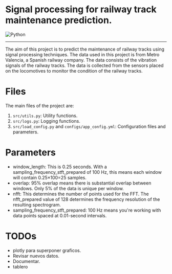<!-- pandoc README.md -s -o README.docx -->

# Signal processing for railway track maintenance prediction.

![Python](https://img.shields.io/badge/python-3670A0?style=for-the-badge&logo=python&logoColor=ffdd54)

<hr>

The aim of this project is to predict the maintenance of railway tracks using signal processing techniques. The data used in this project is from Metro Valencia, a Spanish railway company. The data consists of the vibration signals of the railway tracks. The data is collected from the sensors placed on the locomotives to monitor the condition of the railway tracks.

# Files

The main files of the project are:

1. `src/utils.py`: Utility functions.
2. `src/logs.py`: Logging functions.
3. `src/load_config.py` and `configs/app_config.yml`: Configuration files and parameters.

# Parameters

- window_length: This is 0.25 seconds. With a sampling_frequency_stft_prepared of 100 Hz, this means each window will contain 0.25×100=25 samples.
- overlap: 95% overlap means there is substantial overlap between windows. Only 5% of the data is unique per window.
- nfft: This determines the number of points used for the FFT. The nfft_prepared value of 128 determines the frequency resolution of the resulting spectrogram.
- sampling_frequency_stft_prepared: 100 Hz means you're working with data points spaced at 0.01-second intervals.

# TODOs

<!-- - Revisar modelo kmeans con 5%. -->
<!-- - Pasar threshold a parametros -->
<!-- - Agregar distancia en csvs (kilometer_ref_fixed_km). -->

- plotly para superponer graficos.
- Revisar nuevos datos.
- Documentar.
- tablero
